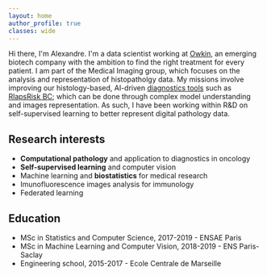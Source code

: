 ```yaml
---
layout: home
author_profile: true
classes: wide
---
```


Hi there, I'm Alexandre. I'm a data scientist working at [Owkin](https://www.owkin.com), an emerging biotech company with the ambition to find the right treatment for every patient. I am part of the Medical Imaging group, which focuses on the analysis and representation of histopatholgy data. My missions involve improving our histology-based, AI-driven [diagnostics tools](https://www.owkin.com/diagnostics-approach) such as [RlapsRisk BC](https://www.owkin.com/rlapsrisk-bc); which can be done through complex model understanding and images representation. As such, I have been working within R&D on self-supervised learning to better represent digital pathology data.

## Research interests

- **Computational pathology** and application to diagnostics in oncology
- **Self-supervised learning** and computer vision
- Machine learning and **biostatistics** for medical research
- Imunofluorescence images analysis for immunology
- Federated learning

## Education

- MSc in Statistics and Computer Science, 2017-2019 - ENSAE Paris
- MSc in Machine Learning and Computer Vision, 2018-2019 - ENS Paris-Saclay
- Engineering school, 2015-2017 - Ecole Centrale de Marseille
